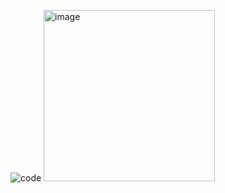![code](https://user-images.githubusercontent.com/115771479/209761090-8f047195-1df6-4d95-acdb-69e31d314191.png)
<img width="274" alt="image" src="https://user-images.githubusercontent.com/115771479/209761155-9c45c695-28d3-43dc-ac2d-5756e6ac1ecd.png">
